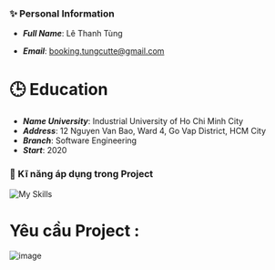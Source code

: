 ### :sparkles: Personal Information 

- ***Full Name***: Lê Thanh Tùng

- ***Email***: booking.tungcutte@gmail.com
# :clock3: Education

- ***Name University***: Industrial University of Ho Chi Minh City
- ***Address***: 12 Nguyen Van Bao, Ward 4, Go Vap District, HCM City
- ***Branch***: Software Engineering
- ***Start***: 2020
### :seedling: Kĩ năng áp dụng trong Project
![My Skills](https://skillicons.dev/icons?i=spring,java,mysql,postman,git,github,intelij)
# Yêu cầu Project :
![image](https://github.com/tungcutte35/week02_lab_LeThanhTung_20008831/assets/90129081/a2ce7f4c-5d9c-442c-9ac0-853bb710fb4c)
